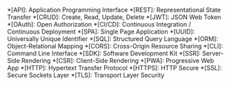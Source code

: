 *[API]: Application Programming Interface
*[REST]: Representational State Transfer
*[CRUD]: Create, Read, Update, Delete
*[JWT]: JSON Web Token
*[OAuth]: Open Authorization
*[CI/CD]: Continuous Integration / Continuous Deployment
*[SPA]: Single Page Application
*[UUID]: Universally Unique Identifier
*[SQL]: Structured Query Language
*[ORM]: Object-Relational Mapping
*[CORS]: Cross-Origin Resource Sharing
*[CLI]: Command Line Interface
*[SDK]: Software Development Kit
*[SSR]: Server-Side Rendering
*[CSR]: Client-Side Rendering
*[PWA]: Progressive Web App
*[HTTP]: Hypertext Transfer Protocol
*[HTTPS]: HTTP Secure
*[SSL]: Secure Sockets Layer
*[TLS]: Transport Layer Security
